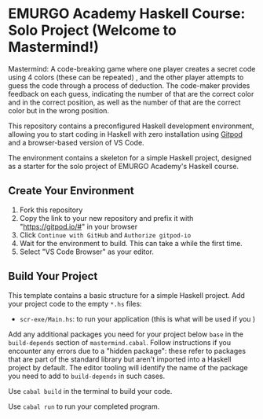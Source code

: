 # EMURGO Academy Haskell Course: Solo Project (Welcome to Mastermind!)

Mastermind: A code-breaking game where one player creates a secret code using 4 colors (these can be repeated) , and the other player attempts to guess the code through a process of deduction. The code-maker provides feedback on each guess, indicating the number of that are the correct color and in the correct position, as well as the number of that are the correct color but in the wrong position.

This repository contains a preconfigured Haskell development environment, allowing you to start coding in Haskell with zero installation using [Gitpod](https://www.gitpod.io/) and a browser-based version of VS Code.

The environment contains a skeleton for a simple Haskell project, designed as a starter for the solo project of EMURGO Academy's Haskell course.

## Create Your Environment

1. Fork this repository
2. Copy the link to your new repository and prefix it with "https://gitpod.io/#" in your browser
3. Click `Continue with GitHub` and `Authorize gitpod-io`
4. Wait for the environment to build. This can take a while the first time.
5. Select "VS Code Browser" as your editor.

## Build Your Project

This template contains a basic structure for a simple Haskell project. Add your project code to the empty `*.hs` files:

* `scr-exe/Main.hs`: to run your application (this is what will be used if you )

Add any additional packages you need for your project below `base` in the `build-depends` section of `mastermind.cabal`. Follow instructions if you encounter any errors due to a "hidden package": these refer to packages that are part of the standard library but aren't imported into a Haskell project by default. The editor tooling will identify the name of the package you need to add to `build-depends` in such cases.

Use `cabal build` in the terminal to build your code.

Use `cabal run` to run your completed program.
